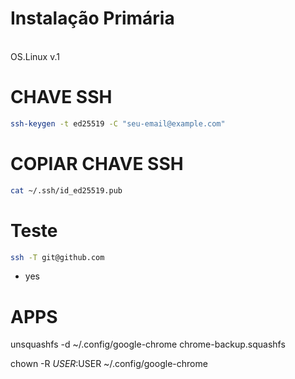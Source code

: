 # Instalação Primária
<br>
OS.Linux v.1

# CHAVE SSH
```bash
ssh-keygen -t ed25519 -C "seu-email@example.com"
```

# COPIAR CHAVE SSH
```bash
cat ~/.ssh/id_ed25519.pub
```

# Teste 
```bash
ssh -T git@github.com 
```
- yes


# APPS

unsquashfs -d ~/.config/google-chrome chrome-backup.squashfs

chown -R $USER:$USER ~/.config/google-chrome



